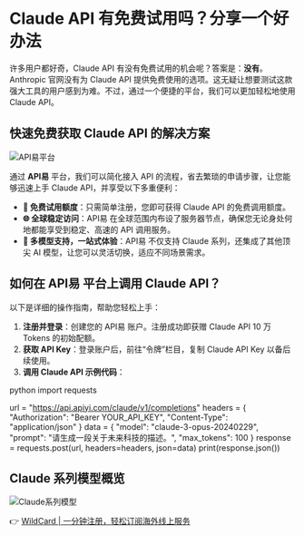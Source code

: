 # Claude API 有免费试用吗？分享一个好办法

许多用户都好奇，Claude API 有没有免费试用的机会呢？答案是：**没有**。Anthropic 官网没有为 Claude API 提供免费使用的选项。这无疑让想要测试这款强大工具的用户感到为难。不过，通过一个便捷的平台，我们可以更加轻松地使用 Claude API。

## 快速免费获取 Claude API 的解决方案

![API易平台](https://bbtdd.com/img/02055151539814.webp)

通过 **API易** 平台，我们可以简化接入 API 的流程，省去繁琐的申请步骤，让您能够迅速上手 Claude API，并享受以下多重便利：

- **💸 免费试用额度**：只需简单注册，您即可获得 Claude API 的免费调用额度。
- **🌐 全球稳定访问**：API易 在全球范围内布设了服务器节点，确保您无论身处何地都能享受到稳定、高速的 API 调用服务。
- **🔄 多模型支持，一站式体验**：API易 不仅支持 Claude 系列，还集成了其他顶尖 AI 模型，让您可以灵活切换，适应不同场景需求。

## 如何在 API易 平台上调用 Claude API？

以下是详细的操作指南，帮助您轻松上手：

1. **注册并登录**：创建您的 API易 账户。注册成功即获赠 Claude API 10 万 Tokens 的初始配额。
2. **获取 API Key**：登录账户后，前往“令牌”栏目，复制 Claude API Key 以备后续使用。
3. **调用 Claude API 示例代码**：

python
import requests

url = "https://api.apiyi.com/claude/v1/completions"
headers = {
    "Authorization": "Bearer YOUR_API_KEY",
    "Content-Type": "application/json"
}
data = {
    "model": "claude-3-opus-20240229",
    "prompt": "请生成一段关于未来科技的描述。",
    "max_tokens": 100
}
response = requests.post(url, headers=headers, json=data)
print(response.json())


## Claude 系列模型概览

![Claude系列模型](https://bbtdd.com/img/01254243.webp)

👉 [WildCard | 一分钟注册，轻松订阅海外线上服务](https://bbtdd.com/WildCard)